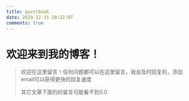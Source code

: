 ```yaml
---
title: guestbook
date: 2020-12-31 20:22:07
comments: true
---
```


# 欢迎来到我的博客！

> 欢迎在这里留言！任何问题都可以在这里留言，我会及时回复的，添加email可以获得更快的回复速度
>
> 其它文章下面的的留言可能看不到0.0

